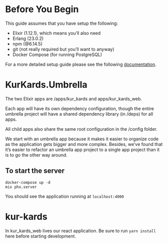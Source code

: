 # Before You Begin
This guide assumes that you have setup the following:

- Elixir (1.12.1), which means you’ll also need
- Erlang (23.0.2)
- npm (@6.14.5)
- git (not really required but you’ll want to anyway)
- Docker Compose (for running PostgreSQL)

For a more detailed setup guide please see the following [documentation](https://docs.google.com/document/d/1YnArtNuoQyMtIzhVJmdP73oqGcz8S-LJa3JLZI9J55o/edit#).
# KurKards.Umbrella
The two Elixir apps are /apps/kur_kards and apps/kur_kards_web.

Each app will have its own dependency configuration, though the entire umbrella project will have a shared dependency library (in /deps) for all apps.

All child apps also share the same root configuration in the /config folder.

We start with an umbrella app because it makes it easier to organize code as the application gets bigger and more complex. Besides, we’ve found that it’s easier to refactor an umbrella app project to a single app project than it is to go the other way around.

## To start the server
```
docker-compose up -d
mix phx.server
```
You should see the application running at `localhost:4000`

# kur-kards
In kur_kards_web lives our react application. Be sure to run `yarn install` here before starting development.
